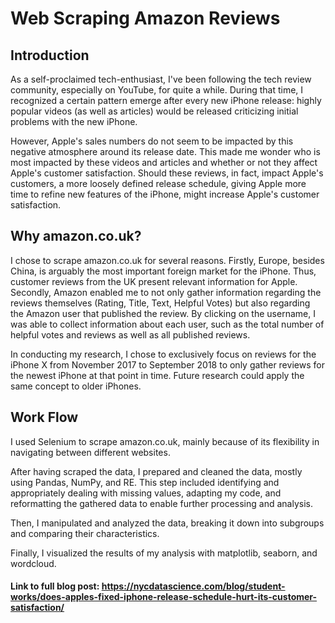 # Web Scraping Amazon Reviews

## Introduction

As a self-proclaimed tech-enthusiast, I've been following the tech review community, especially on YouTube, for quite a while. During that time, I recognized a certain pattern emerge after every new iPhone release: highly popular videos (as well as articles) would be released criticizing initial problems with the new iPhone.

However, Apple's sales numbers do not seem to be impacted by this negative atmosphere around its release date. This made me wonder who is most impacted by these videos and articles and whether or not they affect Apple's customer satisfaction. Should these reviews, in fact, impact Apple's customers, a more loosely defined release schedule, giving Apple more time to refine new features of the iPhone, might increase Apple's customer satisfaction.

## Why amazon.co.uk?

I chose to scrape amazon.co.uk for several reasons. Firstly, Europe, besides China, is arguably the most important foreign market for the iPhone. Thus, customer reviews from the UK present relevant information for Apple. Secondly, Amazon enabled me to not only gather information regarding the reviews themselves (Rating, Title, Text, Helpful Votes) but also regarding the Amazon user that published the review. By clicking on the username, I was able to collect information about each user, such as the total number of helpful votes and reviews as well as all published reviews.

In conducting my research, I chose to exclusively focus on reviews for the iPhone X from November 2017 to September 2018 to only gather reviews for the newest iPhone at that point in time. Future research could apply the same concept to older iPhones.

## Work Flow

I used Selenium to scrape amazon.co.uk, mainly because of its flexibility in navigating between different websites.

After having scraped the data, I prepared and cleaned the data, mostly using Pandas, NumPy, and RE. This step included identifying and appropriately dealing with missing values, adapting my code, and reformatting the gathered data to enable further processing and analysis.

Then, I manipulated and analyzed the data, breaking it down into subgroups and comparing their characteristics.

Finally, I visualized the results of my analysis with matplotlib, seaborn, and wordcloud.

#### Link to full blog post: https://nycdatascience.com/blog/student-works/does-apples-fixed-iphone-release-schedule-hurt-its-customer-satisfaction/

